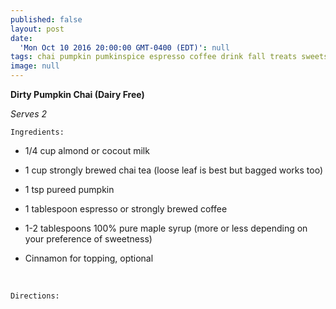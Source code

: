 ```yaml
---
published: false
layout: post
date:
  'Mon Oct 10 2016 20:00:00 GMT-0400 (EDT)': null
tags: chai pumpkin pumkinspice espresso coffee drink fall treats sweets
image: null
---
```

**Dirty Pumpkin Chai (Dairy Free)**

*Serves 2*

	Ingredients:

* 1/4 cup almond or cocout milk

* 1 cup strongly brewed chai tea (loose leaf is best but bagged works too)

* 1 tsp pureed pumpkin

* 1 tablespoon espresso or strongly brewed coffee

* 1-2 tablespoons 100% pure maple syrup (more or less depending on your preference of sweetness)

* Cinnamon for topping, optional



<br>

	Directions:
